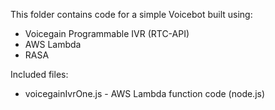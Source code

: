 This folder contains code for a simple Voicebot built using:
* Voicegain Programmable IVR (RTC-API)
* AWS Lambda
* RASA

Included files:
* voicegainIvrOne.js - AWS Lambda function code (node.js)